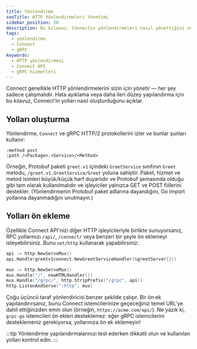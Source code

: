 ```yaml
---
title: Yönlendirme
seoTitle: HTTP Yönlendirmeleri Yönetimi
sidebar_position: 20
description: Bu kılavuz, Connectin yönlendirmeleri nasıl yönettiğini ve yolları nasıl oluşturduğunu açıklar. Hata ayıklama ve yapılandırma için bilgiler içerir.
tags: 
  - yönlendirme
  - Connect
  - gRPC
keywords: 
  - HTTP yönlendirmesi
  - Connect API
  - gRPC hizmetleri
---
```

Connect genellikle HTTP yönlendirmelerini sizin için yönetir &mdash; her şey
sadece çalışmalıdır. Hata ayıklama veya daha ileri düzey yapılandırma için bu kılavuz,
Connect'in yolları nasıl oluşturduğunu açıklar.

## Yolları oluşturma

Yönlendirme, `Connect` ve gRPC HTTP/2 protokollerini izler ve bunlar
şunları kullanır:

```
:method post
:path /<Package>.<Service>/<Method>
```

Örneğin, Protobuf paketi `greet.v1` içindeki `GreetService` sınıfının `Greet` 
metodu, `/greet.v1.GreetService/Greet` yoluna sahiptir. Paket, hizmet ve metod isimleri
büyük/küçük harf duyarlıdır ve Protobuf şemasında olduğu gibi tam olarak kullanılmalıdır ve
işleyiciler yalnızca GET ve POST fiillerini destekler. (Yönlendirmenin Protobuf paket adlarına
dayandığını, Go import yollarına dayanmadığını unutmayın.)

## Yolları ön ekleme

Özellikle Connect API'nizi diğer HTTP işleyicileriyle birlikte sunuyorsanız,
RPC yollarınızı `/api/`, `/connect/` veya benzeri bir şeyle ön eklemeyi
isteyebilirsiniz. Bunu `net/http` kullanarak yapabilirsiniz:

```go
api := http.NewServeMux()
api.Handle(greetv1connect.NewGreetServiceHandler(&greetServer{}))

mux := http.NewServeMux()
mux.Handle("/", newHTMLHandler())
mux.Handle("/grpc/", http.StripPrefix("/grpc", api))
http.ListenAndServe(":http", mux)
```

Çoğu üçüncü taraf yönlendiricisi benzer şekilde çalışır. Bir ön ek yapılandırırsanız,
bunu Connect istemcilerinize geçeceğiniz temel URL'ye dahil ettiğinizden emin olun (örneğin,
`https://acme.com/api/`). Ne yazık ki, `grpc-go` istemcileri ön ekleri desteklemez: eğer
gRPC istemcilerini desteklemeniz gerekiyorsa, yollarınıza ön ek eklemeyin!

:::tip
Yönlendirme yapılandırmalarınızı test ederken dikkatli olun ve kullanılan yolları kontrol edin.
:::